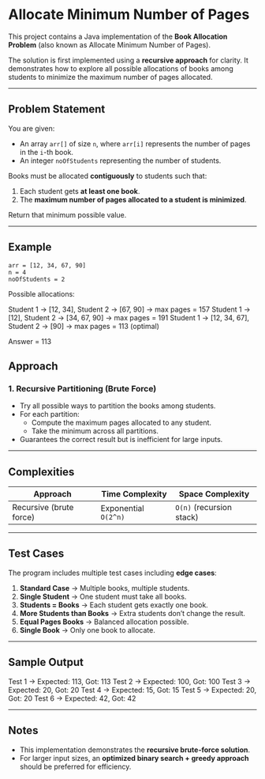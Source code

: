 # Allocate Minimum Number of Pages

This project contains a Java implementation of the **Book Allocation Problem** (also known as Allocate Minimum Number of Pages).  

The solution is first implemented using a **recursive approach** for clarity. It demonstrates how to explore all possible allocations of books among students to minimize the maximum number of pages allocated.  

---

## Problem Statement
You are given:
- An array `arr[]` of size `n`, where `arr[i]` represents the number of pages in the `i`-th book.  
- An integer `noOfStudents` representing the number of students.  

Books must be allocated **contiguously** to students such that:
1. Each student gets **at least one book**.  
2. The **maximum number of pages allocated to a student is minimized**.  

Return that minimum possible value.

---

## Example
```text
arr = [12, 34, 67, 90]
n = 4
noOfStudents = 2
```
Possible allocations:

Student 1 → [12, 34], Student 2 → [67, 90] → max pages = 157
Student 1 → [12], Student 2 → [34, 67, 90] → max pages = 191
Student 1 → [12, 34, 67], Student 2 → [90] → max pages = 113 (optimal)

Answer = 113

## Approach
### 1. Recursive Partitioning (Brute Force)
- Try all possible ways to partition the books among students.
- For each partition:
  - Compute the maximum pages allocated to any student.
  - Take the minimum across all partitions.
- Guarantees the correct result but is inefficient for large inputs.

---

## Complexities
| Approach                 | Time Complexity       | Space Complexity |
|---------------------------|-----------------------|------------------|
| Recursive (brute force)   | Exponential `O(2^n)` | `O(n)` (recursion stack) |

---

## Test Cases
The program includes multiple test cases including **edge cases**:

1. **Standard Case** → Multiple books, multiple students.  
2. **Single Student** → One student must take all books.  
3. **Students = Books** → Each student gets exactly one book.  
4. **More Students than Books** → Extra students don’t change the result.  
5. **Equal Pages Books** → Balanced allocation possible.  
6. **Single Book** → Only one book to allocate.  

---

## Sample Output
Test 1 → Expected: 113, Got: 113
Test 2 → Expected: 100, Got: 100
Test 3 → Expected: 20, Got: 20 
Test 4 → Expected: 15, Got: 15
Test 5 → Expected: 20, Got: 20
Test 6 → Expected: 42, Got: 42

---

## Notes
- This implementation demonstrates the **recursive brute-force solution**.  
- For larger input sizes, an **optimized binary search + greedy approach** should be preferred for efficiency.  
